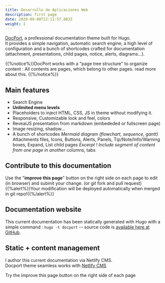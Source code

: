 ```yaml
---
title: Desarrollo de Aplicaciones Web
description: first page
date: 2020-09-08T22:11:57.883Z
weight: 1
---
```


[DocPort](https://github.com/vjeantet/hugo-theme-docport), a professional documentation theme built for Hugo. \
It provides a simple navigation, automatic search engine, a high level of configuration and a bunch of shortcodes crafted for documentation (attachment, presentations, child pages, notice, alerts, diagrams...).

{{%notice%}}DocPort works with a "page tree structure" to organize content : All contents are pages, which belong to other pages. read more about this. {{%/notice%}}

## Main features

-   Search Engine
-   **Unlimited menu levels**
-   Placeholders to inject HTML, CSS, JS in theme without modifying it.
-   Responsive, Customizable look and feel, colors
-   RevealJS presentation from markdown (embededed or fullscreen page)
-   Image resizing, shadow...
-   A bunch of shortcodes
    _Mermaid diagram (flowchart, sequence, gantt)_
    Attachments files, Icons, Buttons, Alerts, Panels, Tip/Note/Info/Warning boxes, Expand, List child pages
    _Excerpt ! Include segment of content from one page in another_
    columns, tabs

## Contribute to this documentation

Use the "**improve this page**" button on the right side on each page to edit (in browser) and submit your change. (or git fork and pull request)\
{{%alert%}}Your modification will be deployed automatically when merged in git repo!{{%/alert%}}

## Documentation website

This current documentation has been statically generated with Hugo with a simple command : `hugo -t docport` -- source code is [available here at GitHub](https://github.com/vjeantet/hugo-theme-docPort).

## Static + content management

I author this current documentation via Netlify CMS.\
Docport theme seamless works with [Netlify CMS](https://www.netlifycms.org/)

Try the improve this page button on the right side of each page
